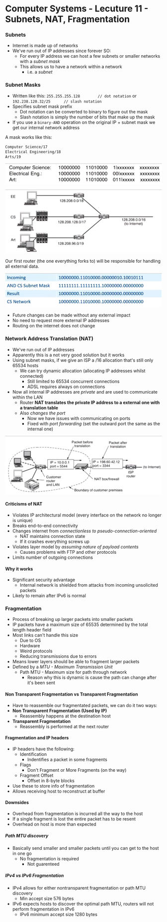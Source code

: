 # Computer Systems - Lecuture 11 - Subnets, NAT, Fragmentation

### Subnets
- Internet is made up of networks
- We've run out of IP addresses since forever SO:
	- For every IP address we can host a few subnets or smaller networks with a *subnet mask*
	- This allows us to have a network within a network
		- i.e. a *subnet*

### Subnet Masks
- Written like this:
	`255.255.255.128 		// dot notation`
	or
	`192.238.120.32/25		// slash notation`
- Specifies subnet mask prefix
	- Dot notation can be converted to binary to figure out the mask
	- Slash notation is simply the number of bits that make up the mask
- If you use a `binary-AND` operation on the original IP + subnet mask we get our internal network address

A mask works like this:

```
Computer Science/17
Electrical Engineering/18
Arts/19
```

![](lec11/lec110.png)

![](lec11/lec111.png)

Our first router (the one everything forks to) will be responsible for handling all external data.

![](lec11/lec112.png)

- Future changes can be made without any external impact
- No need to request more external IP addresses
- Routing on the internet does not change

### Network Address Translation (NAT)
- We've run out of IP addresses
- Apparently this is a not very good solution but it works
- Using subnet masks, if we give an ISP a /16 allocation that's still only 65534 hosts
	- We can try dynamic allocation (allocating IP addresses whilst connected)
		- Still limited to 65534 concurrent connections
		- ADSL requires always on connections
- Now all internal IP addresses are *private* and are used to communicate within the LAN
	- Router **NAT translates the private IP address to a external one with a translation table**
	- Also *changes the port*
		- Now we have issues with communicating on ports
		- Fixed with *port forwarding* (set the outward port the same as the internal one)

![](lec11/lec113.png)

#### Criticisms of NAT
- Violates IP architectural model (every interface on the network no longer is unique)
- Breaks end-to-end connectivity
- Changes internet from *connectionless to pseudo-connection-oriented*
	- NAT maintains connection state
	- If it crashes everything screws up
- Violates layer model by *assuming nature of payload contents*
	- Causes problems with FTP and other protocols
- Limits number of outgoing connections

#### Why it works
- Significant security advantage
	- Internal network is shielded from attacks from incoming unsolicited packets
- Likely to remain after IPv6 is normal

### Fragmentation
- Process of breaking up larger packets into smaller packets
- IP packets have a maximum size of 65535 determined by the total length header field
- Most links can't handle this size
	- Due to OS
	- Hardware
	- Weird protocols
	- Reducing transmissions due to errors
- Means lower layers should be able to fragment larger packets 
- Defined by a *MTU - Maximum Transmission Unit*
	- Path MTU - Maximum size for path through network
		- Reason why this is dynamic is cause the path can change after it's been sent

#### Non Transparent Fragmentation vs Transparent Fragmentation
- Have to reassemble our fragmentated packets, we can do it two ways:
- **Non Transparent Fragmentation (Used by IP)**
	- Reassembly happens at the destination host
- **Transparent Fragmentation**
	- Reassembly is performed at the next router

#### Fragmentation and IP headers
- IP headers have the following:
	- Identification
		- Indentifies a packet in some fragments
	- Flags
		- Don't Fragment or More Fragments (on the way)
	- Fragment Offset
		- Offset in 8-byte blocks
- Use these to store info of fragmentation
- Allows receiving host to reconstruct at buffer

#### Downsides
- Overhead from fragmentation is incurred all the way to the host
- If a single fragment is lost the entire packet has to be resent
- Overhead on host is more than expected

##### Path MTU discovery
- Basically send smaller and smaller packets until you can get to the host in one go
	- No fragmentation is required
		- Not guarenteed

##### IPv4 vs IPv6 Fragmentation
- IPv4 allows for either nontransparent fragmentation or path MTU discovery
	- Min accept size 576 bytes
- IPv6 expects hosts to discover the optimal path MTU, routers will not perform fragmentation in IPv6
	- IPv6 minimum accept size 1280 bytes

